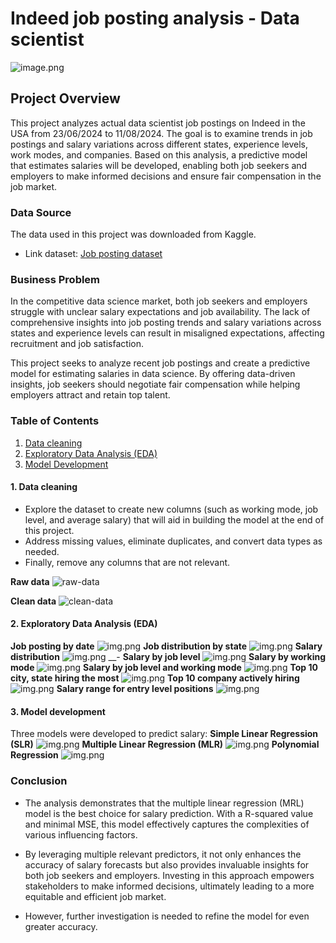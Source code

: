 # Indeed job posting analysis - Data scientist

![image.png](img/indeedlogo.png)

## Project Overview

This project analyzes actual data scientist job postings on Indeed in the USA from 23/06/2024 to 11/08/2024. The goal is to examine trends in job postings and salary variations across different states, experience levels, work modes, and companies. Based on this analysis, a predictive model that estimates salaries will be developed, enabling both job seekers and employers to make informed decisions and ensure fair compensation in the job market.

### Data Source
The data used in this project was downloaded from Kaggle.

- Link dataset: [Job posting dataset](https://www.kaggle.com/datasets/yusufolonade/data-science-job-postings-indeed-usa)

### Business Problem

In the competitive data science market, both job seekers and employers struggle with unclear salary expectations and job availability. The lack of comprehensive insights into job posting trends and salary variations across states and experience levels can result in misaligned expectations, affecting recruitment and job satisfaction.

This project seeks to analyze recent job postings and create a predictive model for estimating salaries in data science. By offering data-driven insights, job seekers should negotiate fair compensation while helping employers attract and retain top talent.

### Table of Contents

1. [Data cleaning](#1-data-cleaning)
2. [Exploratory Data Analysis (EDA)](#2-exploratory-data-analysis-eda)
3. [Model Development](#3-model-development)

#### 1. Data cleaning

- Explore the dataset to create new columns (such as working mode, job level, and average salary) that will aid in building the model at the end of this project.
- Address missing values, eliminate duplicates, and convert data types as needed. 
- Finally, remove any columns that are not relevant.

__Raw data__
![raw-data](img/raw_data.png)

__Clean data__
![clean-data](img/clean_data.png)

#### 2. Exploratory Data Analysis (EDA)
__Job posting by date__
![img.png](img/bydate.png)
__Job distribution by state__
![img.png](img/propotion-state.png)
__Salary distribution__
![img.png](img/avg-salary.png)
__- __Salary by job level__
![img.png](img/salary-job-level.png)
__Salary by working mode__
![img.png](img/salary-working-mode.png)
__Salary by job level and working mode__
![img.png](img/salary-joblevel-workingmode.png)
__Top 10 city, state hiring the most__
![img.png](img/top-10-city-state.png)
__Top 10 company actively hiring__
![img.png](img/top-10-company.png)
__Salary range for entry level positions__
![img.png](img//salary-entry-level.png)

#### 3. Model development

Three models were developed to predict salary: 
__Simple Linear Regression (SLR)__
![img.png](img/SLR-job-level.png)
__Multiple Linear Regression (MLR)__
![img.png](img/mlr.png)
__Polynomial Regression__
![img.png](img/polynomial-joblevel.png)

### Conclusion
- The analysis demonstrates that the multiple linear regression (MRL) model is the best choice for salary prediction. With a R-squared value and minimal MSE, this model effectively captures the complexities of various influencing factors. 

- By leveraging multiple relevant predictors, it not only enhances the accuracy of salary forecasts but also provides invaluable insights for both job seekers and employers. Investing in this approach empowers stakeholders to make informed decisions, ultimately leading to a more equitable and efficient job market.

- However, further investigation is needed to refine the model for even greater accuracy.

